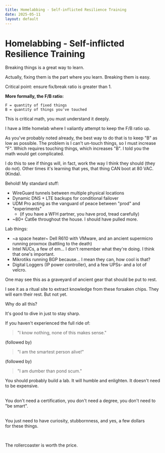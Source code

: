 ```yaml
---
title: Homelabbing - Self-inflicted Resilience Training
date: 2025-05-11
layout: default
---
```


# Homelabbing - Self-inflicted Resilience Training

Breaking things is a great way to learn.

Actually, fixing them is the part where you learn. Breaking them is easy.

Critical point: ensure fix/break ratio is greater than 1.

**More formally, the F/B ratio:**

```
F = quantity of fixed things
B = quantity of things you've touched
```
This is critical math, you must understand it deeply.

I have a little homelab where I valiantly attempt to keep the F/B ratio up.

As you've probably noted already, the best way to do that is to keep "B" 
as low as possible. The problem is I can't un-touch things, so I must increase
"F". Which requires touching things, which increases "B". I told you the math
would get complicated.

I do this to see if things will, in fact, work the way I think they should (they do not).
Other times it's learning that yes, that thing CAN boot at 80 VAC. (Kinda).

Behold! My standard stuff:

- WireGuard tunnels between multiple physical locations
- Dynamic DNS + LTE backups for conditional failover
- UDM Pro acting as the vanguard of peace between "prod" and "experiments"
    - (if you have a WFH partner, you have prod, tread carefully)
- ~80+ Cat6e throughout the house. I should have pulled more.

Lab things:
- ~a space heater~ Dell R610 with VMware, and an ancient supermicro running proxmox (battling to the death)
- Intel NUCs, a few of em... I don't remember what they're doing. I think that one's important.
- Mikrotiks running BGP because... I mean they can, how cool is that?
- Digital Loggers (IP power controller), and a few UPSs- and a lot of velcro.

One may see this as a graveyard of ancient gear that should be put to rest.

I see it as a ritual site to extract knowledge from these forsaken chips. They
will earn their rest. But not yet.

Why do all this?

It's good to dive in just to stay sharp.

If you haven't experienced the full ride of: 
> "I know nothing, none of this makes sense."

(followed by)

> "I am the smartest person alive!"

(followed by)

> "I am dumber than pond scum."

You should probably build a lab. It will humble and enlighten. It doesn't need to be expensive.

<div class="field-box" style="white-space:pre-line">
You don't need a certification, you don't need a degree, you don't need to "be smart".

You just need to have curiosity, stubbornness, and yes, a few dollars for these things.

The rollercoaster is worth the price.
</div>